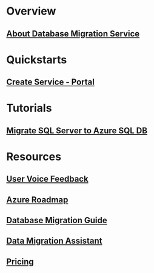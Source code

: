# Overview
## [About Database Migration Service](dms-overview.md)

# Quickstarts
## [Create Service - Portal](quickstart-create-data-migration-service-portal.md)

# Tutorials
## [Migrate SQL Server to Azure SQL DB](tutorial-sql-server-to-azure-sql.md)

# Resources
## [User Voice Feedback](https://feedback.azure.com/forums/906100-azure-database-migration-service)
## [Azure Roadmap](https://azure.microsoft.com/en-us/roadmap/)
## [Database Migration Guide](https://aka.ms/datamigration)
## [Data Migration Assistant](https://aka.ms/dma)
## [Pricing](https://aka.ms/dms-pricing)